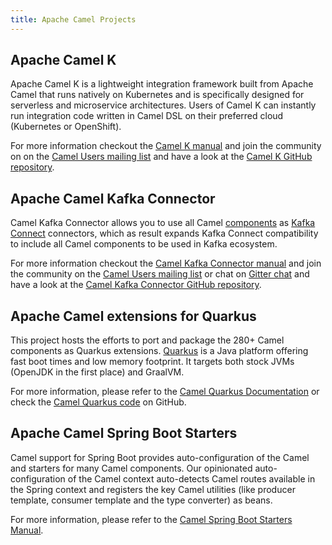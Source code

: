 ```yaml
---
title: Apache Camel Projects
---
```


## Apache Camel K

Apache Camel K is a lightweight integration framework built from Apache Camel that runs natively on Kubernetes and is specifically designed for serverless and microservice architectures. Users of Camel K can instantly run integration code written in Camel DSL on their preferred cloud (Kubernetes or OpenShift).

For more information checkout the [Camel K manual](/camel-k/latest/) and join the community on on the [Camel Users mailing list](/community/mailing-list/) and have a look at the [Camel K GitHub repository](https://github.com/apache/camel-k/).


## Apache Camel Kafka Connector

Camel Kafka Connector allows you to use all Camel [components](/components/latest/) as [Kafka Connect](http://kafka.apache.org/documentation/#connect) connectors, which as result expands Kafka Connect compatibility to include all Camel components to be used in Kafka ecosystem.  

For more information checkout the [Camel Kafka Connector manual](/camel-kafka-connector/latest/) and join the community on the [Camel Users mailing list](/community/mailing-list/) or chat on [Gitter chat](https://gitter.im/apache/camel-kafka-connector) and have a look at the [Camel Kafka Connector GitHub repository](https://github.com/apache/camel-kafka-connector/).


## Apache Camel extensions for Quarkus

This project hosts the efforts to port and package the 280+ Camel components as Quarkus extensions. [Quarkus](https://quarkus.io/) is a Java platform offering fast boot times and low memory footprint. It targets both stock JVMs (OpenJDK in the first place) and GraalVM.

For more information, please refer to the [Camel Quarkus Documentation](/camel-quarkus/latest/) or check the [Camel Quarkus code](https://github.com/apache/camel-quarkus/) on GitHub.


## Apache Camel Spring Boot Starters

Camel support for Spring Boot provides auto-configuration of the Camel and starters for many Camel components. Our opinionated auto-configuration of the Camel context auto-detects Camel routes available in the Spring context and registers the key Camel utilities (like producer template, consumer template and the type converter) as beans. 

For more information, please refer to the [Camel Spring Boot Starters Manual](/camel-spring-boot/latest/).